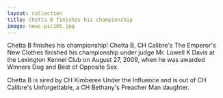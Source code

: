```yaml
---
layout: collection
title: Chetta B finishes his championship
image: news-pic105.jpg
---
```

Chetta B finishes his championship!
 Chetta B, CH Calibre's The Emperor's New Clothes finished his championship under judge Mr. Lowell K Davis at the Lexington Kennel Club on August 27, 2009, when he was awarded Winners Dog and Best of Opposite Sex.
 
 Chetta B is sired by CH Kimberee Under the Influence and is out of CH Calibre's Unforgettable, a CH Bethany's Preacher Man daughter.
 
